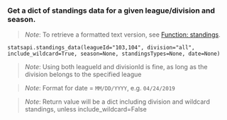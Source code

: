 ### Get a dict of standings data for a given league/division and season.

> *Note*: To retrieve a formatted text version, see [Function: standings](https://github.com/toddrob99/MLB-StatsAPI/wiki/Function:-standings).

`statsapi.standings_data(leagueId="103,104", division="all", include_wildcard=True, season=None, standingsTypes=None, date=None)`

> *Note*: Using both leagueId and divisionId is fine, as long as the division belongs to the specified league

> *Note*: Format for date = `MM/DD/YYYY`, e.g. `04/24/2019`

> *Note*: Return value will be a dict including division and wildcard standings, unless include_wildcard=False
